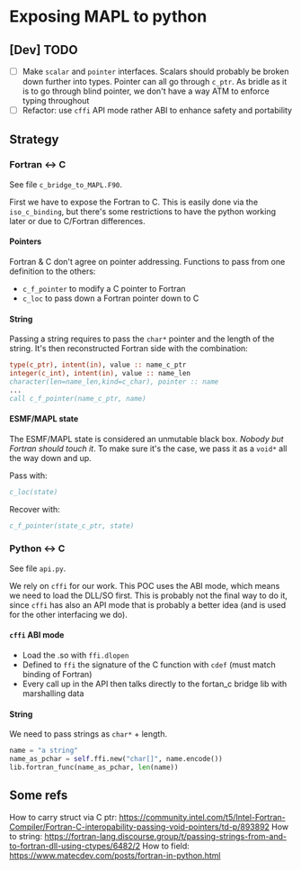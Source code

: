# Exposing MAPL to python

## [Dev] TODO

- [ ] Make `scalar` and `pointer` interfaces. Scalars should probably be broken down further into types. Pointer can all go through `c_ptr`. As bridle as it is to go through blind pointer, we don't have a way ATM to enforce typing throughout
- [ ] Refactor: use `cffi` API mode rather ABI to enhance safety and portability

## Strategy

### Fortran <-> C

See file `c_bridge_to_MAPL.F90`.

First we have to expose the Fortran to C. This is easily done via the `iso_c_binding`, but there's some restrictions to have the python working later or due to C/Fortran differences.

#### Pointers

Fortran & C don't agree on pointer addressing. Functions to pass from one definition to the others:

- `c_f_pointer` to modify a C pointer to Fortran
- `c_loc` to pass down a Fortran pointer down to C

#### String

Passing a string requires to pass the `char*` pointer and the length of the string. It's then reconstructed Fortran side with the combination:

```fortran
type(c_ptr), intent(in), value :: name_c_ptr
integer(c_int), intent(in), value :: name_len
character(len=name_len,kind=c_char), pointer :: name
...
call c_f_pointer(name_c_ptr, name)
```

#### ESMF/MAPL state

The ESMF/MAPL state is considered an unmutable black box. _Nobody but Fortran should touch it_. To make sure it's the case, we pass it as a `void*` all the way down and up.

Pass with:

```fortran
c_loc(state)
```

Recover with:

```fortran
c_f_pointer(state_c_ptr, state)
```

### Python <-> C

See file `api.py`.

We rely on `cffi` for our work. This POC uses the ABI mode, which means we need to load the DLL/SO first. This is probably not the final way to do it, since `cffi` has also an API mode that is probably a better idea (and is used for the other interfacing we do).

#### `cffi` ABI mode

- Load the .so with `ffi.dlopen`
- Defined to `ffi` the signature of the C function with `cdef` (must match binding of Fortran)
- Every call up in the API then talks directly to the fortan_c bridge lib with marshalling data

#### String

We need to pass strings as `char*` + length.

```python
name = "a string"
name_as_pchar = self.ffi.new("char[]", name.encode())
lib.fortran_func(name_as_pchar, len(name))
```

## Some refs

How to carry struct via C ptr: <https://community.intel.com/t5/Intel-Fortran-Compiler/Fortran-C-interopability-passing-void-pointers/td-p/893892>
How to string: <https://fortran-lang.discourse.group/t/passing-strings-from-and-to-fortran-dll-using-ctypes/6482/2>
How to field: <https://www.matecdev.com/posts/fortran-in-python.html>
